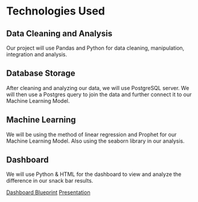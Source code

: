 # Technologies Used
## Data Cleaning and Analysis
Our project will use Pandas and Python for data cleaning, manipulation, integration and analysis. 

## Database Storage
After cleaning and analyzing our data, we will use PostgreSQL server. We will then use a Postgres query to join the data and further connect it to our Machine Learning Model.

## Machine Learning
We will be using the method of linear regression and Prophet for our Machine Learning Model. Also using the seaborn library in our analysis. 

## Dashboard
We will use Python & HTML for the dashboard to view and analyze the difference in our snack bar results.

[Dashboard Blueprint](https://docs.google.com/presentation/d/1nNB0tEEfZtC7Wzha4ysZ-Lvb9UOqLQpGOTRMRIGp7wk/edit#slide=id.gecfb9a4986_0_85)
[Presentation](https://docs.google.com/presentation/d/1LgEP1iabjOZd_n9z482B2Ra9EhcuanqxWKVCodDJ5jM/edit#slide=id.gebf57a60df_0_0)